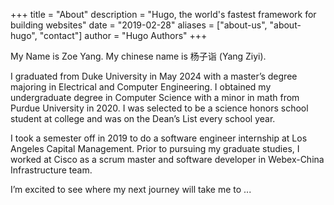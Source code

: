 +++
title = "About"
description = "Hugo, the world's fastest framework for building websites"
date = "2019-02-28"
aliases = ["about-us", "about-hugo", "contact"]
author = "Hugo Authors"
+++



My Name is Zoe Yang. My chinese name is 杨子诣 (Yang Ziyi). 

I graduated from Duke University in May 2024 with a master’s degree majoring in Electrical and Computer Engineering. I obtained my undergraduate degree in Computer Science with a minor in math from Purdue University in 2020. I was selected to be a science honors school student at college and was on the Dean’s List every school year. 

I took a semester off in 2019 to do a software engineer internship at Los Angeles Capital Management. Prior to pursuing my graduate studies, I worked at Cisco as a scrum master and software developer in Webex-China Infrastructure team.

I’m excited to see where my next journey will take me to ...